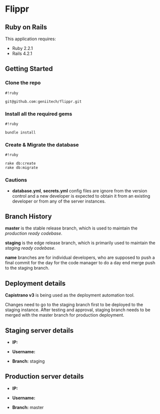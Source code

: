 Flippr
================

Ruby on Rails
-------------

This application requires:

- Ruby 2.2.1
- Rails 4.2.1

Getting Started
---------------

### Clone the repo
```
#!ruby

git@github.com:geniitech/flippr.git
```

### Install all the required gems
```
#!ruby

bundle install
```

### Create & Migrate the database
```
#!ruby

rake db:create
rake db:migrate
```

### Cautions
- **database.yml**, **secrets.yml** config files are ignore from the version control and a new developer is expected to obtain it from an existing developer or from any of the server instances.

Branch History
--------------

**master** is the stable release branch, which is used to maintain the *production ready codebase*.

**staging** is the edge release branch, which is primarily used to maintain the *staging ready codebase*.

**name** branches are for individual developers, who are supposed to push a final commit for the day for the code manager to do a day end merge push to the staging branch.

Deployment details
------------------

**Capistrano v3** is being used as the deployment automation tool.

Changes need to go to the staging branch first to be deployed to the staging instance. After testing and approval, staging branch needs to be merged with the master branch for production deployment.

Staging server details
----------------------

- **IP:** 

- **Username:** 

- **Branch:** staging


Production server details
-------------------------

- **IP:** 

- **Username:** 

- **Branch:** master

